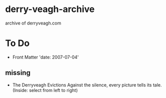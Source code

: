 # derry-veagh-archive
archive of derryveagh.com

# To Do
  - Front Matter 'date: 2007-07-04'

## missing
  - The Derryveagh Evictions Against the silence, every picture tells its tale. (Inside: select from left to right)
